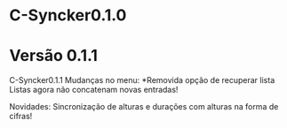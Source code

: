 # C-Syncker0.1.0
# Versão 0.1.1

C-Syncker0.1.1
Mudanças no menu:
    *Removida opção de recuperar lista
Listas agora não concatenam novas entradas!

Novidades:
Sincronização de alturas e durações com alturas na forma de cifras!
